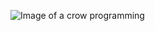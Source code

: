 ![Image of a crow programming](https://user-images.githubusercontent.com/42417893/134891248-3c4d7eef-14e7-4c4d-9cc4-e75fffd8d1fb.jpeg)
